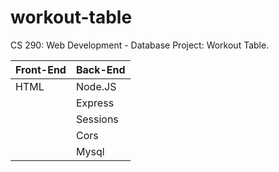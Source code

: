 # workout-table
CS 290: Web Development  - Database Project: Workout Table. 

Front-End      | Back-End
---------------|---------
HTML           |  Node.JS
&nbsp;         |  Express
&nbsp;         |  Sessions
&nbsp;         |  Cors
&nbsp;         |  Mysql
